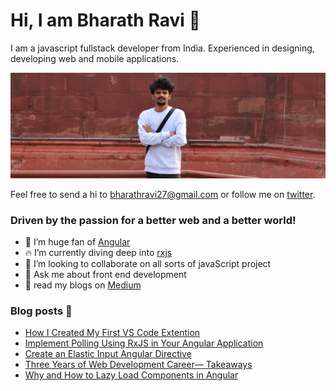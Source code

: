 # Hi, I am Bharath Ravi 🌟

I am a javascript fullstack developer from India. Experienced in designing, developing web and mobile applications.

<img src="https://raw.githubusercontent.com/BharathRavi27/BharathRavi27/master/bharath.jpeg" alt="banner of bharath ravi, frontend developer">

Feel free to send a hi to <bharathravi27@gmail.com> or follow me on [twitter](https://twitter.com/_bharath_ravi).

### Driven by the passion for a better web and a better world!

- 🔭 I’m huge fan of [Angular](https://angular.io)
- 🔥 I’m currently diving deep into [rxjs](RxJSrxjs-dev.firebaseapp.com)
- 👯 I’m looking to collaborate on all sorts of javaScript project
- 💬 Ask me about front end development
- 📃 read my blogs on [Medium](https://medium.com/@bharathravi27)

### Blog posts 📕

<!-- BLOG-POST-LIST:START -->
- [How I Created My First VS Code Extention](https://levelup.gitconnected.com/how-i-created-my-first-vs-code-extention-66d7d5ff7fbe?source=rss-d3cb98938cdc------2)
- [Implement Polling Using RxJS in Your Angular Application](https://medium.com/better-programming/implement-polling-using-rxjs-in-your-angular-application-278129d5a9a9?source=rss-d3cb98938cdc------2)
- [Create an Elastic Input Angular Directive](https://medium.com/javascript-in-plain-english/create-an-elastic-input-angular-directive-b58d3e61185e?source=rss-d3cb98938cdc------2)
- [Three Years of Web Development Career— Takeaways](https://levelup.gitconnected.com/three-years-of-web-development-career-takeaways-9d8df65c5cf6?source=rss-d3cb98938cdc------2)
- [Why and How to Lazy Load Components in Angular](https://medium.com/better-programming/why-and-how-to-lazy-load-components-in-angular-b4aff3797c6d?source=rss-d3cb98938cdc------2)
<!-- BLOG-POST-LIST:END -->
